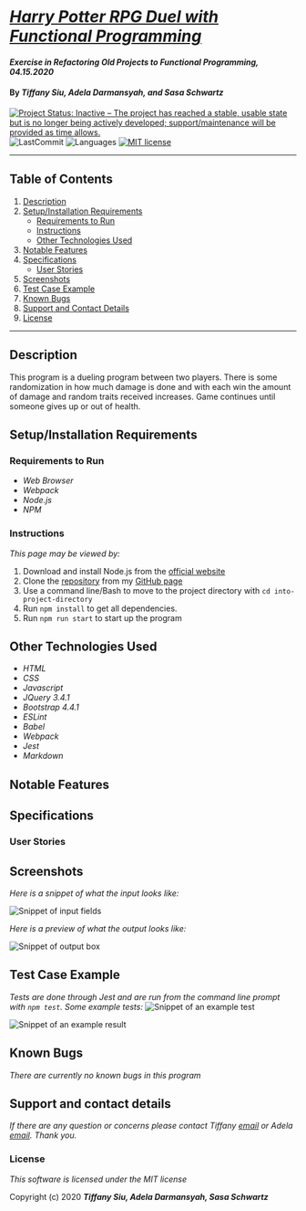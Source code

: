 # _[Harry Potter RPG Duel with Functional Programming](https://github.com/TSiu88/harry-potter-rpg-functional)_

#### _Exercise in Refactoring Old Projects to Functional Programming, 04.15.2020_

#### By _**Tiffany Siu, Adela Darmansyah, and Sasa Schwartz**_

[![Project Status: Inactive – The project has reached a stable, usable state but is no longer being actively developed; support/maintenance will be provided as time allows.](https://www.repostatus.org/badges/latest/inactive.svg)](https://www.repostatus.org/#inactive)
![LastCommit](https://img.shields.io/github/last-commit/tsiu88/harry-potter-rpg-functional)
![Languages](https://img.shields.io/github/languages/top/tsiu88/harry-potter-rpg-functional)
[![MIT license](https://img.shields.io/badge/License-MIT-orange.svg)](https://lbesson.mit-license.org/)

---
## Table of Contents
1. [Description](#description)
2. [Setup/Installation Requirements](#setup/installation-requirements)
    - [Requirements to Run](#requirements-to-run)
    - [Instructions](#instructions)
    - [Other Technologies Used](#other-technologies-used)
3. [Notable Features](#notable-features)
4. [Specifications](#specifications)
    - [User Stories](#user-stories)
5. [Screenshots](#screenshots)
6. [Test Case Example](#test-case-example)
7. [Known Bugs](#known-bugs)
8. [Support and Contact Details](#support-and-contact-details)
9. [License](#license)
---

## Description

This program is a dueling program between two players.  There is some randomization in how much damage is done and with each win the amount of damage and random traits received increases.  Game continues until someone gives up or out of health.

## Setup/Installation Requirements

### Requirements to Run
* _Web Browser_
* _Webpack_
* _Node.js_
* _NPM_

### Instructions

*This page may be viewed by:*

1. Download and install Node.js from the [official website](https://nodejs.org/en/download/)
2. Clone the [repository](https://github.com/TSiu88/harry-potter-rpg-functional.git) from my [GitHub page](https://github.com/TSiu88)
3. Use a command line/Bash to move to the project directory with `cd into-project-directory`
4. Run `npm install` to get all dependencies. 
5. Run `npm run start` to start up the program

## Other Technologies Used

* _HTML_
* _CSS_
* _Javascript_
* _JQuery 3.4.1_
* _Bootstrap 4.4.1_
* _ESLint_
* _Babel_
* _Webpack_
* _Jest_
* _Markdown_

## Notable Features
<!-- _features that make project stand out_ -->

## Specifications

<!-- <details>
  <summary>Click to expand to view Specifications</summary>

| Specification | Input | Output |
| :-------------     | :------------- | :------------- |
| The program displays welcome message and menu with prices | Application start | Welcome message and menu displayed |
| The program displays special deals in readable format | Application start | Special deals displayed ("Buy 2, get 1 free" "3 for $5") |
| The program takes input of user that is not an integer, then assume 0 ordered | Bread="aaa", Pastry="" | Bread=0, Pastry=0 |
| The program takes number of loaves of bread and pastries and displays totals | Bread=4, Pastry=4 | Bread=$20, Pastry=$8, Total=$28 |
| If input qualifies for special deals, costs calculated using discounted price | Bread=3, Pastry=3 | Bread=$10, Pastry=$5, Total=$15 |

</details> -->

### User Stories
<!-- <details>
  <summary>Click to expand to view User Stories </summary> -->

<!-- * As a scheduler, I want to be able to organize nurses vacation schedules without much paperwork so that I can be more efficient.
* As a scheduler, I want to see a list of requests with the overlapping dates and the nurses that sent in the requests organized by priority so I can see which staff member should have priority in getting the request approved. -->

<!-- * Give stories for people who will use this project and what they'd want it to do.  Can include customers/end users, programmers that maintain code, etc. Use "As a <job title/type of user/etc>, I want to...<what want program to achieve>... so that I can...<reason>.-->
<!-- </details> -->

## Screenshots

_Here is a snippet of what the input looks like:_

![Snippet of input fields](src/img/snippet1.png)

_Here is a preview of what the output looks like:_

![Snippet of output box](src/img/snippet2.png)

## Test Case Example
_Tests are done through Jest and are run from the command line prompt with `npm test`._
_Some example tests:_
![Snippet of an example test](src/img/test1.png)

![Snippet of an example result](src/img/test2.png)

## Known Bugs

_There are currently no known bugs in this program_

## Support and contact details

_If there are any question or concerns please contact Tiffany [email](mailto:tsiu88@gmail.com) or Adela [email](mailto:adela.yohana@gmail.com). Thank you._

### License

*This software is licensed under the MIT license*

Copyright (c) 2020 **_Tiffany Siu, Adela Darmansyah, Sasa Schwartz_**
